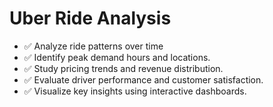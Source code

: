 # Uber Ride Analysis


- ✅ Analyze ride patterns over time
- ✅ Identify peak demand hours and locations.
- ✅ Study pricing trends and revenue distribution.
- ✅ Evaluate driver performance and customer satisfaction.
- ✅ Visualize key insights using interactive dashboards.
